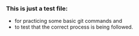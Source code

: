 ### This is just a test file:

* for practicing some basic git commands and
* to test that the correct process is being followed.